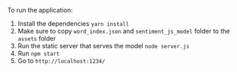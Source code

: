 To run the application:

1. Install the dependencies `yarn install`
2. Make sure to copy `word_index.json` and `sentiment_js_model` folder to the `assets` folder
3. Run the static server that serves the model `node server.js`
4. Run `npm start`
5. Go to `http://localhost:1234/`